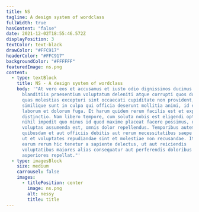 ```yaml
---
title: NS
tagline: A design system of wordclass
fullWidth: true
hasContent: "false"
date: 2021-12-02T18:55:46.572Z
displayPosition: 3
textColor: text-black
drawColor: "#FFC917"
headerColor: "#FFC917"
backgroundColor: "#FFFFFF"
featuredImage: ns.png
content:
  - type: textBlock
    title: NS - A design system of wordclass
    body: '"At vero eos et accusamus et iusto odio dignissimos ducimus qui
      blanditiis praesentium voluptatum deleniti atque corrupti quos dolores et
      quas molestias excepturi sint occaecati cupiditate non provident,
      similique sunt in culpa qui officia deserunt mollitia animi, id est
      laborum et dolorum fuga. Et harum quidem rerum facilis est et expedita
      distinctio. Nam libero tempore, cum soluta nobis est eligendi optio cumque
      nihil impedit quo minus id quod maxime placeat facere possimus, omnis
      voluptas assumenda est, omnis dolor repellendus. Temporibus autem
      quibusdam et aut officiis debitis aut rerum necessitatibus saepe eveniet
      ut et voluptates repudiandae sint et molestiae non recusandae. Itaque
      earum rerum hic tenetur a sapiente delectus, ut aut reiciendis
      voluptatibus maiores alias consequatur aut perferendis doloribus
      asperiores repellat."'
  - type: imagesBlock
    size: medium
    carrousel: false
    images:
      - titlePosition: center
        image: ns.png
        alt: nessy
        title: title
---
```

